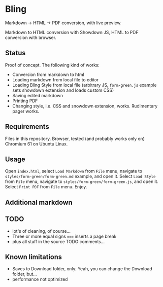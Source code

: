 # Bling

Markdown -> HTML -> PDF conversion, with live preview.

Markdown to HTML conversion with Showdown JS, HTML to PDF conversion with browser.

## Status

Proof of concept. The following kind of works:

- Conversion from markdown to html
- Loading markdown from local file to editor
- Loading Bling Style from local file (arbitrary JS, `form-green.js` example
  sets showdown extension and loads custom CSS)
- Saving edited markdown
- Printing PDF
- Changing style, i.e. CSS and snowdown extension, works. Rudimentary pager works.

## Requirements

Files in this repository. Browser, tested (and probably works only on) Chromium
61 on Ubuntu Linux.

## Usage

Open `index.html`, select `Load Markdown` from `File` menu, navigate to
`styles/form-green/form-green.md` example, and open it. Select `Load Style` from
`File` menu, navigate to `styles/form-green/form-green.js`, and open it. Select
`Print PDF` from `File` menu. Enjoy.

## Additional markdown

## TODO

- lot's of cleaning, of course...
- Three or more equal signs `===` inserts a page break
- plus all stuff in the source TODO comments...

## Known limitations

- Saves to Download folder, only. Yeah, you can change the Download folder,
  but...
- performance not optimized
